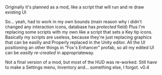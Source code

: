Originally it's planned as a mod, like a script that will run and re draw existing UI

So... yeah, had to work in my own bounds (main reason why i didn't changed any interaction icons, database has *protected* field)
Plus I'm replacing some scripts with my own like a script that sets a Key tip icons.
Basically my scripts are useless, because they're just replacing graphics that can be easilly and Properly replaced in the Unity editor.
All the UI positioning an other things in "Fox's Enhancer" profab, so all my edited UI can be *easilly re-created* in appropriateway.



Not a final version of a mod, but most of the HUD was re-worked.
Still have to make a Settings menu, Inventory and... something else, I forgot.
v0.4